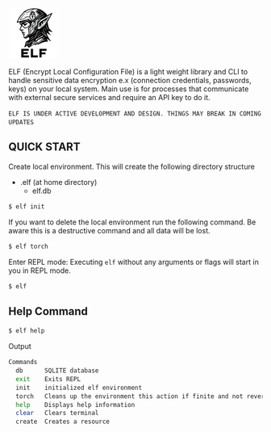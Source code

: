<img src="./assets/elflogo.svg" width="100px"/>

ELF (Encrypt Local Configuration File) is a light weight library and CLI to handle sensitive data encryption e.x (connection credentials, passwords, keys) on your local system. Main use is for processes that communicate with external secure services and require an API key to do it.

`ELF IS UNDER ACTIVE DEVELOPMENT AND DESIGN. THINGS MAY BREAK IN COMING UPDATES`


## QUICK START

Create local environment. This will create the following directory structure

- .elf (at home directory)
  - elf.db

```sh
$ elf init
```


If you want to delete the local environment run the following command. Be aware this is a destructive command and all data will be lost.

```sh
$ elf torch
```


Enter REPL mode:
Executing `elf` without any arguments or flags will start in you in REPL mode.

```sh
$ elf
```


## Help Command

```sh
$ elf help

```


Output
```sh
Commands
  db      SQLITE database
  exit    Exits REPL
  init    initialized elf environment
  torch   Cleans up the environment this action if finite and not reversible
  help    Displays help information
  clear   Clears terminal
  create  Creates a resource
```

